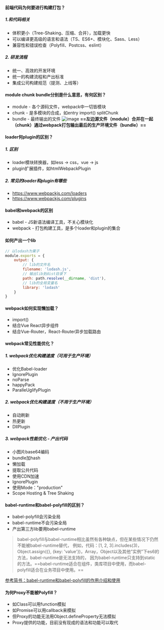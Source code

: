 #### 前端代码为何要进行构建打包？
##### 1.和代码相关
- 体积更小（Tree-Shaking、压缩、合并），加载更快
- 可以编译更高级的语言和语法（TS、ES6+、模块化、Sass、Less）
- 兼容性和错误检查（Polyfill、Postcss、eslint）
##### 2. 研发流程
- 统一、高效的开发环境
- 统一的构建流程和产出标准
- 集成公司构建规范（提测、上线等）

#### module chunk bundle分别是什么意思，有何区别？
- module - 各个源码文件，webpack中一切皆模块
- chunk - 是多模块的合成，如entry import() splitChunk
- bundle - 最终输出的文件
![image](https://www.runoob.com/wp-content/uploads/2017/01/what-is-webpack.png)
**==左边源文件（module）合并在一起（chunk）通过webpack打包输出最后的生产环境文件（bundle）==**


#### loader何plugin的区别？
##### 1. 区别
- loader模块转换器，如less -> css，vue -> js
- plugin扩展插件，如htmlWebpackPlugin
##### 2. 常见的loader和plugin有哪些
- https://www.webpackjs.com/loaders
- https://www.webpackjs.com/plugins

#### babel和webpack的区别
- babel - JS新语法编译工具，不关心模块化
- webpack - 打包构建工具，是多个loader和plugin的集合

#### 如何产出一个lib
```javascript
// 以lodash为栗子
module.exports = {
    output: {
        // lib的文件名
        filename: 'lodash.js',
        // 输出lib到dist目录下
        path: path.resolve(__dirname, 'dist'),
        // lib的全局变量名
        library: 'lodash'
    }
}
```
#### webpack如何实现懒加载？
- import()
- 结合Vue React异步组件
- 结合Vue-Router，React-Router异步加载路由

#### webpack常见性能优化？
##### 1. webpack优化构建速度（可用于生产环境）
- 优化Babel-loader
- IgnorePlugin
- noParse
- happyPack
- ParalleUglifyPlugin

##### 2. webpack优化构建速度（不用于生产环境）
- 自动刷新
- 热更新
- DllPlugin

##### 3. webpack性能优化 - 产出代码
- 小图片base64编码
- bundle加hash
- 懒加载
- 提取公共代码
- 使用CDN加速
- IgnorePlugin
- 使用Mode："production"
- Scope Hosting & Tree Shaking

#### babel-runtime和babel-polyfill的区别？
- babel-polyfill会污染全局
- babel-runtime不会污染全局
- 产出第三方lib要用babel-runtime
> babel-polyfill与babel-runtime相比虽然有各种缺点，但在某些情况下仍然不能被babel-runtime替代， 例如，代码：[1, 2, 3].includes(3)，Object.assign({}, {key: 'value'})，Array，Object以及其他”实例”下es6的方法，babel-runtime是无法支持的， 因为babel-runtime只支持到static的方法。==babel-runtime适合在组件，类库项目中使用，而babel-polyfill适合在业务项目中使用。==

[参考简书：babel-runtime和babel-polyfill的作用介绍和使用](https://www.jianshu.com/p/73ba084795ce)


#### 为何Proxy不能被Polyfill？
- 如Class可以用function模拟
- 如Promise可以用callback来模拟
- 但Proxy的功能无法用Object.defineProperty无法模拟
- Proxy提供的功能，目前没有现成的语法和功能可以取代